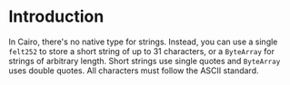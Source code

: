 # Introduction

In Cairo, there's no native type for strings.
Instead, you can use a single
`felt252` to store a short string of up to 31 characters, or a `ByteArray`
for strings of arbitrary length.
Short strings use single quotes and
`ByteArray` uses double quotes.
All characters must follow the ASCII standard.
